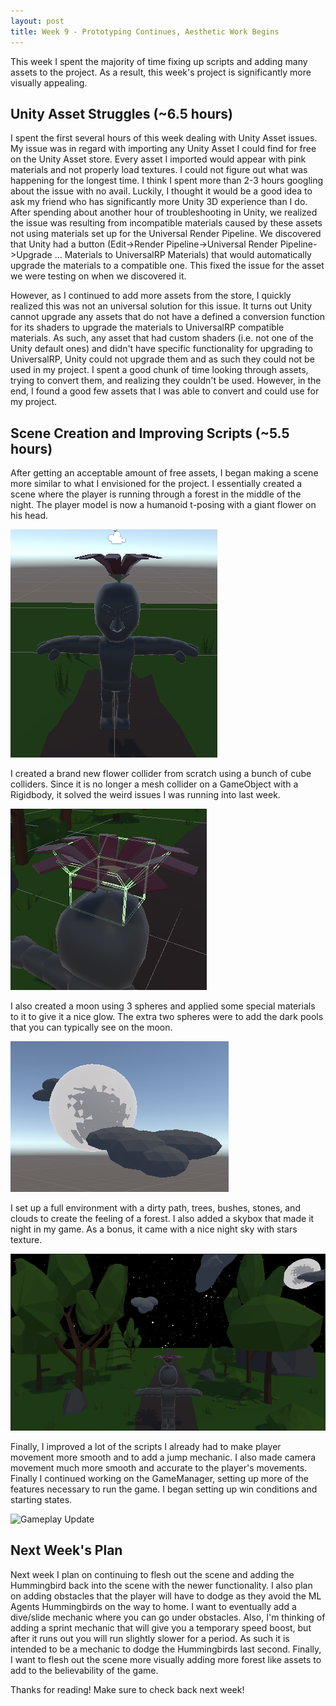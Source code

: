 ```yaml
---
layout: post
title: Week 9 - Prototyping Continues, Aesthetic Work Begins
---
```


This week I spent the majority of time fixing up scripts and adding many assets to the project. As a result, this week's project is significantly more visually appealing. 

## Unity Asset Struggles (~6.5 hours)

I spent the first several hours of this week dealing with Unity Asset issues. My issue was in regard with importing any Unity Asset I could find for free on the Unity Asset store. Every asset I imported would appear with pink materials and not properly load textures. I could not figure out what was happening for the longest time. I think I spent more than 2-3 hours googling about the issue with no avail. Luckily, I thought it would be a good idea to ask my friend who has significantly more Unity 3D experience than I do. After spending about another hour of troubleshooting in Unity, we realized the issue was resulting from incompatible materials caused by these assets not using materials set up for the Universal Render Pipeline. We discovered that Unity had a button (Edit->Render Pipeline->Universal Render Pipeline->Upgrade ... Materials to UniversalRP Materials) that would automatically upgrade the materials to a compatible one. This fixed the issue for the asset we were testing on when we discovered it. 

However, as I continued to add more assets from the store, I quickly realized this was not an universal solution for this issue. It turns out Unity cannot upgrade any assets that do not have a defined a conversion function for its shaders to upgrade the materials to UniversalRP compatible materials. As such, any asset that had custom shaders (i.e. not one of the Unity default ones) and didn't have specific functionality for upgrading to UniversalRP, Unity could not upgrade them and as such they could not be used in my project. I spent a good chunk of time looking through assets, trying to convert them, and realizing they couldn't be used. However, in the end, I found a good few assets that I was able to convert and could use for my project.  

## Scene Creation and Improving Scripts (~5.5 hours)

After getting an acceptable amount of free assets, I began making a scene more similar to what I envisioned for the project. I essentially created a scene where the player is running through a forest in the middle of the night. The player model is now a humanoid t-posing with a giant flower on his head. 

![New Player Model](/resources/new-player-model.PNG "New Player Model")

I created a brand new flower collider from scratch using a bunch of cube colliders. Since it is no longer a mesh collider on a GameObject with a Rigidbody, it solved the weird issues I was running into last week.

![New Flower Collider](/resources/new-flower-collider.PNG "New Flower Collider")

I also created a moon using 3 spheres and applied some special materials to it to give it a nice glow. The extra two spheres were to add the dark pools that you can typically see on the moon. 

![New Moon](/resources/new-moon.PNG "New Moon")

I set up a full environment with a dirty path, trees, bushes, stones, and clouds to create the feeling of a forest. I also added a skybox that made it night in my game. As a bonus, it came with a nice night sky with stars texture. 

![New Game Scene](/resources/alpha-2-scene.PNG "New Game Scene")

Finally, I improved a lot of the scripts I already had to make player movement more smooth and to add a jump mechanic. I also made camera movement much more smooth and accurate to the player's movements. Finally I continued working on the GameManager, setting up more of the features necessary to run the game. I began setting up win conditions and starting states.

![Gameplay Update](/resources/alpha-2-basic.gif "Gameplay Update")

## Next Week's Plan

Next week I plan on continuing to flesh out the scene and adding the Hummingbird back into the scene with the newer functionality. I also plan on adding obstacles that the player will have to dodge as they avoid the ML Agents Hummingbirds on the way to home. I want to eventually add a dive/slide mechanic where you can go under obstacles. Also, I'm thinking of adding a sprint mechanic that will give you a temporary speed boost, but after it runs out you will run slightly slower for a period. As such it is intended to be a mechanic to dodge the Hummingbirds last second. Finally, I want to flesh out the scene more visually adding more forest like assets to add to the believability of the game. 

Thanks for reading! Make sure to check back next week!
